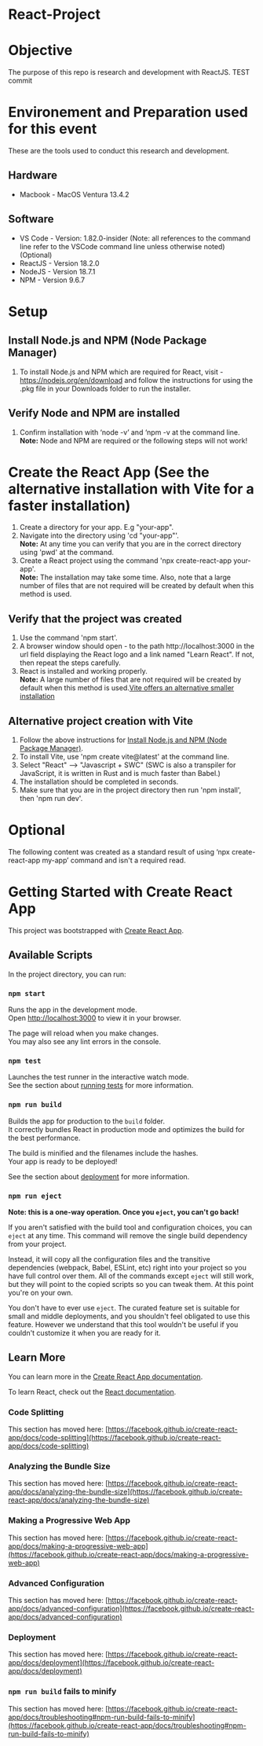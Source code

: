 # React-Project

# Objective    
The purpose of this repo is research and development with ReactJS. TEST commit

# Environement and Preparation used for this event   
These are the tools used to conduct this research and development. 

## Hardware
* Macbook - MacOS Ventura 13.4.2

## Software
* VS Code - Version: 1.82.0-insider (Note: all references to the command line refer to the VSCode command line unless otherwise noted) (Optional)
* ReactJS - Version 18.2.0
* NodeJS - Version 18.7.1
* NPM - Version 9.6.7

# Setup
## Install Node.js and NPM (Node Package Manager)
1. To install Node.js and NPM which are required for React, visit - https://nodejs.org/en/download and follow the instructions for using the .pkg file in your Downloads folder to run the installer.   

## Verify Node and NPM are installed
1. Confirm installation with ‘node -v’ and ‘npm -v at the command line.   
    **Note:** Node and NPM are required or the following steps will not work!

# Create the React App (See the alternative installation with Vite for a faster installation)
1. Create a directory for your app. E.g "your-app".   
2. Navigate into the directory using 'cd "your-app"'.   
   **Note:** At any time you can verify that you are in the correct directory using 'pwd' at the command.   
3. Create a React project using the command 'npx create-react-app your-app'.   
   **Note:** The installation may take some time. Also, note that a large number of files that are not required will be created by default when this method is used.   

## Verify that the project was created   
1. Use the command 'npm start'.   
2. A browser window should open - to the path http://localhost:3000 in the url field displaying the React logo and a link named "Learn React". If not, then repeat the steps carefully.   
3. React is installed and working properly.     
   **Note:** A large number of files that are not required will be created by default when this method is used.[Vite offers an alternative smaller installation](#alternative-installation-with-vite)   

## Alternative project creation with Vite
1. Follow the above instructions for [Install Node.js and NPM (Node Package Manager)](#create-the-react-app-see-the-alternative-installation-with-vite-for-a-faster-installation).    
2. To install Vite, use 'npm create vite@latest' at the command line.   
3. Select "React" --> "Javascript + SWC" (SWC is also a transpiler for JavaScript, it is written in Rust and is much faster than Babel.)   
4. The installation should be completed in seconds.   
5. Make sure that you are in the project directory then run 'npm install', then 'npm run dev'.   

# Optional 
The following content was created as a standard result of using ‘npx create-react-app my-app’ command and isn't a required read. 
# Getting Started with Create React App

This project was bootstrapped with [Create React App](https://github.com/facebook/create-react-app).

## Available Scripts

In the project directory, you can run:

### `npm start`

Runs the app in the development mode.\
Open [http://localhost:3000](http://localhost:3000) to view it in your browser.

The page will reload when you make changes.\
You may also see any lint errors in the console.

### `npm test`

Launches the test runner in the interactive watch mode.\
See the section about [running tests](https://facebook.github.io/create-react-app/docs/running-tests) for more information.

### `npm run build`

Builds the app for production to the `build` folder.\
It correctly bundles React in production mode and optimizes the build for the best performance.

The build is minified and the filenames include the hashes.\
Your app is ready to be deployed!

See the section about [deployment](https://facebook.github.io/create-react-app/docs/deployment) for more information.

### `npm run eject`

**Note: this is a one-way operation. Once you `eject`, you can't go back!**

If you aren't satisfied with the build tool and configuration choices, you can `eject` at any time. This command will remove the single build dependency from your project.

Instead, it will copy all the configuration files and the transitive dependencies (webpack, Babel, ESLint, etc) right into your project so you have full control over them. All of the commands except `eject` will still work, but they will point to the copied scripts so you can tweak them. At this point you're on your own.

You don't have to ever use `eject`. The curated feature set is suitable for small and middle deployments, and you shouldn't feel obligated to use this feature. However we understand that this tool wouldn't be useful if you couldn't customize it when you are ready for it.

## Learn More

You can learn more in the [Create React App documentation](https://facebook.github.io/create-react-app/docs/getting-started).

To learn React, check out the [React documentation](https://reactjs.org/).

### Code Splitting

This section has moved here: [https://facebook.github.io/create-react-app/docs/code-splitting](https://facebook.github.io/create-react-app/docs/code-splitting)

### Analyzing the Bundle Size

This section has moved here: [https://facebook.github.io/create-react-app/docs/analyzing-the-bundle-size](https://facebook.github.io/create-react-app/docs/analyzing-the-bundle-size)

### Making a Progressive Web App

This section has moved here: [https://facebook.github.io/create-react-app/docs/making-a-progressive-web-app](https://facebook.github.io/create-react-app/docs/making-a-progressive-web-app)

### Advanced Configuration

This section has moved here: [https://facebook.github.io/create-react-app/docs/advanced-configuration](https://facebook.github.io/create-react-app/docs/advanced-configuration)

### Deployment

This section has moved here: [https://facebook.github.io/create-react-app/docs/deployment](https://facebook.github.io/create-react-app/docs/deployment)

### `npm run build` fails to minify

This section has moved here: [https://facebook.github.io/create-react-app/docs/troubleshooting#npm-run-build-fails-to-minify](https://facebook.github.io/create-react-app/docs/troubleshooting#npm-run-build-fails-to-minify)
